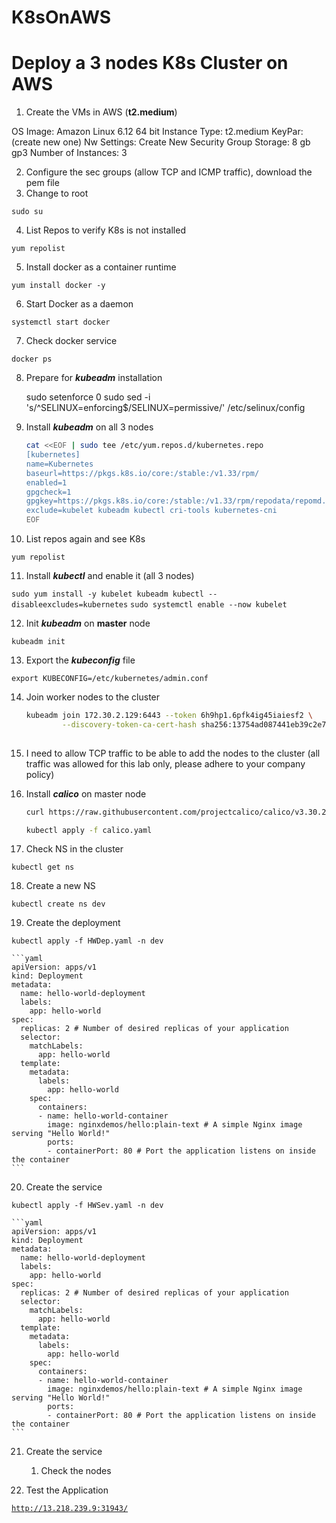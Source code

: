 # K8sOnAWS
# Deploy a 3 nodes K8s Cluster on AWS

1. Create the VMs in AWS (**t2.medium**)

OS Image: Amazon Linux  6.12 64 bit
Instance Type: t2.medium
KeyPar: (create new one)
Nw Settings: Create New Security Group 
Storage: 8 gb gp3
Number of Instances: 3

    
2. Configure the sec groups (allow TCP and ICMP traffic), download the pem file
3. Change to root

`sudo su`

4. List Repos to verify K8s is not installed 

`yum repolist`

5. Install docker as a container runtime

`yum install docker -y`

6. Start Docker as a daemon

`systemctl start docker`

7. Check docker service

`docker ps`

8. Prepare for ***kubeadm*** installation

    

    sudo setenforce 0
    sudo sed -i 's/^SELINUX=enforcing$/SELINUX=permissive/' /etc/selinux/config

    
9. Install ***kubeadm*** on all 3 nodes

    
    ```bash
    cat <<EOF | sudo tee /etc/yum.repos.d/kubernetes.repo
    [kubernetes]
    name=Kubernetes
    baseurl=https://pkgs.k8s.io/core:/stable:/v1.33/rpm/
    enabled=1
    gpgcheck=1
    gpgkey=https://pkgs.k8s.io/core:/stable:/v1.33/rpm/repodata/repomd.xml.key
    exclude=kubelet kubeadm kubectl cri-tools kubernetes-cni
    EOF
    ```
    
10. List repos again and see K8s

`yum repolist`

11. Install ***kubectl*** and enable it (all 3 nodes)

`sudo yum install -y kubelet kubeadm kubectl --disableexcludes=kubernetes`
`sudo systemctl enable --now kubelet`

12. Init ***kubeadm*** on **master** node 

`kubeadm init`

13. Export the ***kubeconfig*** file

`export KUBECONFIG=/etc/kubernetes/admin.conf`

14. Join worker nodes to the cluster

    
    ```bash
    kubeadm join 172.30.2.129:6443 --token 6h9hp1.6pfk4ig45iaiesf2 \
            --discovery-token-ca-cert-hash sha256:13754ad087441eb39c2e71754a3153942d9c4ac70f4d0cb4b2cbb843f000896f
           
    ```
    
15. I need to allow  TCP traffic to be able to add the nodes to the cluster (all traffic was allowed for this lab only, please adhere to your company policy)

    
    
16. Install ***calico*** on master node

    
    ```bash
    curl https://raw.githubusercontent.com/projectcalico/calico/v3.30.2/manifests/calico.yaml -O
    
    kubectl apply -f calico.yaml
    ```
    
17. Check NS in the cluster

`kubectl get ns`

18. Create a new NS

`kubectl create ns dev`

19. Create the deployment

`kubectl apply -f HWDep.yaml -n dev`

    
    ```yaml
    apiVersion: apps/v1
    kind: Deployment
    metadata:
      name: hello-world-deployment
      labels:
        app: hello-world
    spec:
      replicas: 2 # Number of desired replicas of your application
      selector:
        matchLabels:
          app: hello-world
      template:
        metadata:
          labels:
            app: hello-world
        spec:
          containers:
          - name: hello-world-container
            image: nginxdemos/hello:plain-text # A simple Nginx image serving "Hello World!"
            ports:
            - containerPort: 80 # Port the application listens on inside the container
    ```
    
20. Create the service

`kubectl apply -f HWSev.yaml -n dev`

    
    ```yaml
    apiVersion: apps/v1
    kind: Deployment
    metadata:
      name: hello-world-deployment
      labels:
        app: hello-world
    spec:
      replicas: 2 # Number of desired replicas of your application
      selector:
        matchLabels:
          app: hello-world
      template:
        metadata:
          labels:
            app: hello-world
        spec:
          containers:
          - name: hello-world-container
            image: nginxdemos/hello:plain-text # A simple Nginx image serving "Hello World!"
            ports:
            - containerPort: 80 # Port the application listens on inside the container
    ```
    
21. Create the service
    
    
    1. Check the nodes
    

    
22. Test the Application

[`http://13.218.239.9:31943/`](http://13.218.239.9:31943/)

